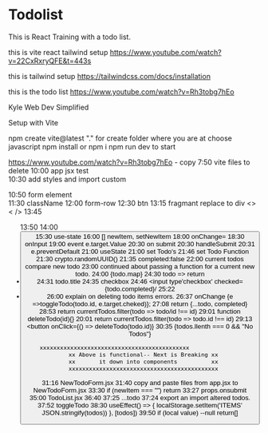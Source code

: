 # Todolist
This is React Training with a todo list.

this is vite react tailwind setup
https://www.youtube.com/watch?v=22CxRxryQFE&t=443s

this is tailwind setup
https://tailwindcss.com/docs/installation

this is the todo list
https://www.youtube.com/watch?v=Rh3tobg7hEo


Kyle
Web Dev Simplified

Setup with Vite

npm create vite@latest
"." for create folder where you are at
choose  javascript
npm install   or   npm i
npm run dev     to start

https://www.youtube.com/watch?v=Rh3tobg7hEo   - copy
7:50  vite files to delete
10:00 app jsx test  
10:30 add styles and import custom

10:50 form element  
11:30 className
12:00 form-row
12:30 btn
13:15 fragmant replace to div <>  < />
13:45 <ul>
13:50 <label/>
14:00 <button>
15:30 use-state
16:00  [] newItem, setNewItem
18:00  onChange=
18:30  onInput
19:00 event e.target.Value
20:30 on submit 
20:30 handleSubmit
20:31 e.preventDefault
21:00 useState
21:00 set Todo's
21:46 set Todo Function 
21:30 crypto.randomUUID()
21:35 completed:false
22:00  current todos compare new todo
23:00 continued about passing a function for a current new todo.
24:00 {todo.map}
24:30 todo => return <li>
24:31 todo.title
24:35 checkbox
24:46 <input type'checkbox' checked={todo.completed}/
25:22 <li key={todo.id}>
26:00 explain on deleting todo items errors.
26:37 onChange {e =>toggleTodo(todo.id, e.target.cheked)};
27:08 return {...todo, completed} 
28:53 return currentTodos.filter(todo => todo/id !== id)
29:01 function deleteTodo(id){}
20:01 return currentTodos.filter(todo => todo.id !== id)
29:13 <button  onClick={() => deleteTodo(todo.id)}
30:35 {todos.llenth === 0 && "No Todos"}

      xxxxxxxxxxxxxxxxxxxxxxxxxxxxxxxxxxxxxxxxxxxx                 
      xx Above is functional-- Next is Breaking xx
      xx       it down into components          xx
      xxxxxxxxxxxxxxxxxxxxxxxxxxxxxxxxxxxxxxxxxxxx

31:16 NewTodoForm.jsx 
31:40 copy and paste files from app.jsx to NewTodoForm.jsx
33:30 if (newItem === "") return
33:27 props.onsubmit
35:00 TodoList.jsx
36:40 <TodoItem id={todo.id} completed={todo.completed} title=
       {todo.title} key={todo.id}>
37:25  ...todo
37:24  export an import altered todos.
37:52 toggleTodo
38:30 useEffect() => {
        localStorage.setItem('ITEMS' JSON.stringify(todos))
        }, [todos])
39:50 if (local value) --null return[]


       





       












